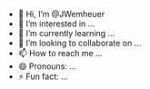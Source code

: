 - 👋 Hi, I’m @JWemheuer
- 👀 I’m interested in ...
- 🌱 I’m currently learning ...
- 💞️ I’m looking to collaborate on ...
- 📫 How to reach me ...
- 😄 Pronouns: ...
- ⚡ Fun fact: ...

<!---
JWemheuer/JWemheuer is a ✨ special ✨ repository because its `README.md` (this file) appears on your GitHub profile.
You can click the Preview link to take a look at your changes.
--->

